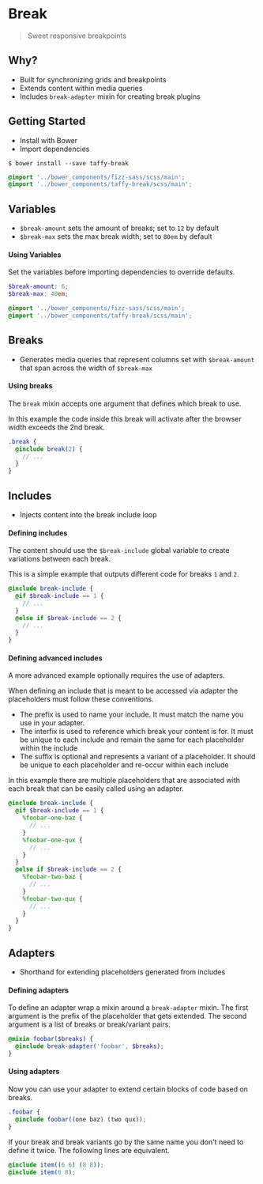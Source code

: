 Break
===

> Sweet responsive breakpoints

## Why?
+ Built for synchronizing grids and breakpoints
+ Extends content within media queries
+ Includes `break-adapter` mixin for creating break plugins

## Getting Started
+ Install with Bower
+ Import dependencies

```
$ bower install --save taffy-break
```

```scss
@import '../bower_components/fizz-sass/scss/main';
@import '../bower_components/taffy-break/scss/main';
```

## Variables
+ `$break-amount` sets the amount of breaks; set to `12` by default
+ `$break-max` sets the max break width; set to `80em` by default

#### Using Variables
Set the variables before importing dependencies to override defaults.

```scss
$break-amount: 6;
$break-max: 40em;

@import '../bower_components/fizz-sass/scss/main';
@import '../bower_components/taffy-break/scss/main';
```

## Breaks
+ Generates media queries that represent columns set with `$break-amount` that span across the width of `$break-max`

#### Using breaks
The `break` mixin accepts one argument that defines which break to use.

In this example the code inside this break will activate after the browser width exceeds the 2nd break.

```scss
.break {
  @include break(2) {
    // ...
  }
}
```

## Includes
+ Injects content into the break include loop

#### Defining includes
The content should use the `$break-include` global variable to create variations between each break.

This is a simple example that outputs different code for breaks `1` and `2`.

```scss
@include break-include {
  @if $break-include == 1 {
    // ...
  }
  @else if $break-include == 2 {
    // ...
  }
}
```

#### Defining advanced includes
A more advanced example optionally requires the use of adapters.

When defining an include that is meant to be accessed via adapter the placeholders must follow these conventions.
+ The prefix is used to name your include. It must match the name you use in your adapter.
+ The interfix is used to reference which break your content is for. It must be unique to each include and remain the same for each placeholder within the include
+ The suffix is optional and represents a variant of a placeholder. It should be unique to each placeholder and re-occur within each include

In this example there are multiple placeholders that are associated with each break that can be easily called using an adapter.

```scss
@include break-include {
  @if $break-include == 1 {
    %foobar-one-baz {
      // ...
    }
    %foobar-one-qux {
      // ...
    }
  }
  @else if $break-include == 2 {
    %foobar-two-baz {
      // ...
    }
    %foobar-two-qux {
      // ...
    }
  }
}
```

## Adapters
+ Shorthand for extending placeholders generated from includes

#### Defining adapters
To define an adapter wrap a mixin around a `break-adapter` mixin. The first argument is the prefix of the placeholder that gets extended. The second argument is a list of breaks or break/variant pairs.

```scss
@mixin foobar($breaks) {
  @include break-adapter('foobar', $breaks);
}
```

#### Using adapters
Now you can use your adapter to extend certain blocks of code based on breaks.

```scss
.foobar {
  @include foobar((one baz) (two qux));
}
```

If your break and break variants go by the same name you don't need to define it twice. The following lines are equivalent.

```scss
@include item((6 6) (8 8));
@include item(6 8);
```
